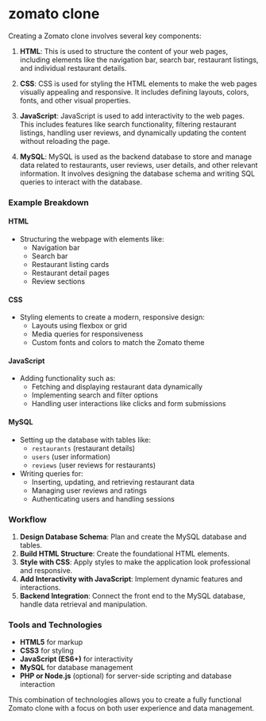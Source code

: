# zomato clone 
Creating a Zomato clone involves several key components:

1. **HTML**: This is used to structure the content of your web pages, including elements like the navigation bar, search bar, restaurant listings, and individual restaurant details.

2. **CSS**: CSS is used for styling the HTML elements to make the web pages visually appealing and responsive. It includes defining layouts, colors, fonts, and other visual properties.

3. **JavaScript**: JavaScript is used to add interactivity to the web pages. This includes features like search functionality, filtering restaurant listings, handling user reviews, and dynamically updating the content without reloading the page.

4. **MySQL**: MySQL is used as the backend database to store and manage data related to restaurants, user reviews, user details, and other relevant information. It involves designing the database schema and writing SQL queries to interact with the database.

### Example Breakdown

#### HTML
- Structuring the webpage with elements like:
  - Navigation bar
  - Search bar
  - Restaurant listing cards
  - Restaurant detail pages
  - Review sections

#### CSS
- Styling elements to create a modern, responsive design:
  - Layouts using flexbox or grid
  - Media queries for responsiveness
  - Custom fonts and colors to match the Zomato theme

#### JavaScript
- Adding functionality such as:
  - Fetching and displaying restaurant data dynamically
  - Implementing search and filter options
  - Handling user interactions like clicks and form submissions

#### MySQL
- Setting up the database with tables like:
  - `restaurants` (restaurant details)
  - `users` (user information)
  - `reviews` (user reviews for restaurants)
- Writing queries for:
  - Inserting, updating, and retrieving restaurant data
  - Managing user reviews and ratings
  - Authenticating users and handling sessions

### Workflow
1. **Design Database Schema**: Plan and create the MySQL database and tables.
2. **Build HTML Structure**: Create the foundational HTML elements.
3. **Style with CSS**: Apply styles to make the application look professional and responsive.
4. **Add Interactivity with JavaScript**: Implement dynamic features and interactions.
5. **Backend Integration**: Connect the front end to the MySQL database, handle data retrieval and manipulation.

### Tools and Technologies
- **HTML5** for markup
- **CSS3** for styling
- **JavaScript (ES6+)** for interactivity
- **MySQL** for database management
- **PHP or Node.js** (optional) for server-side scripting and database interaction

This combination of technologies allows you to create a fully functional Zomato clone with a focus on both user experience and data management.
